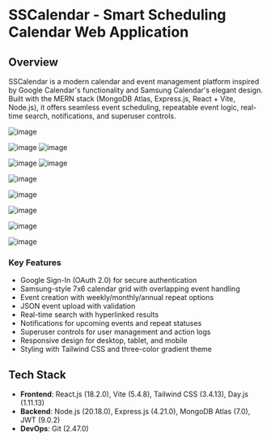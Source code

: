 # SSCalendar - Smart Scheduling Calendar Web Application

## Overview
SSCalendar is a modern calendar and event management platform inspired by Google Calendar's functionality and Samsung Calendar's elegant design. Built with the MERN stack (MongoDB Atlas, Express.js, React + Vite, Node.js), it offers seamless event scheduling, repeatable event logic, real-time search, notifications, and superuser controls.

![image](https://github.com/user-attachments/assets/df4a1145-55cf-4987-a447-3e6ba11a0b27)

![image](https://github.com/user-attachments/assets/1b99763a-1ea7-4787-bb19-16132d587d4e)
![image](https://github.com/user-attachments/assets/a3da0409-8b9a-4177-9a64-fcc4b77a2420)


![image](https://github.com/user-attachments/assets/79ad26ed-8098-494f-ac3c-0e01ed17786f)
![image](https://github.com/user-attachments/assets/a4272733-46b6-4999-a5da-99b45b9dff70)

![image](https://github.com/user-attachments/assets/d7bd8704-01bf-401a-959b-44604e005f88)

![image](https://github.com/user-attachments/assets/452efc19-0f16-4ea9-82a9-4f626c5c7afc)

![image](https://github.com/user-attachments/assets/a88a41df-ab55-4ffb-8d58-1360a1bd87a1)

![image](https://github.com/user-attachments/assets/b9e06645-f061-4fbb-be6a-72d2561fe2c7)


![image](https://github.com/user-attachments/assets/31e97ef8-4cf2-4e68-b157-11bcf4904c16)



### Key Features
- Google Sign-In (OAuth 2.0) for secure authentication
- Samsung-style 7x6 calendar grid with overlapping event handling
- Event creation with weekly/monthly/annual repeat options
- JSON event upload with validation
- Real-time search with hyperlinked results
- Notifications for upcoming events and repeat statuses
- Superuser controls for user management and action logs
- Responsive design for desktop, tablet, and mobile
- Styling with Tailwind CSS and three-color gradient theme

## Tech Stack
- **Frontend**: React.js (18.2.0), Vite (5.4.8), Tailwind CSS (3.4.13), Day.js (1.11.13)
- **Backend**: Node.js (20.18.0), Express.js (4.21.0), MongoDB Atlas (7.0), JWT (9.0.2)
- **DevOps**: Git (2.47.0)

